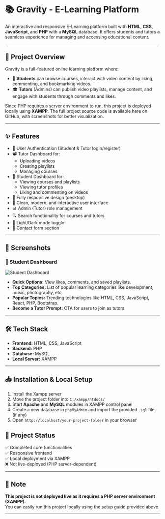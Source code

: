 # 📚 Gravity - E-Learning Platform  

An interactive and responsive E-Learning platform built with **HTML**, **CSS**, **JavaScript**, and **PHP** with a **MySQL** database. It offers students and tutors a seamless experience for managing and accessing educational content.

---

## 📌 Project Overview  

Gravity is a full-featured online learning platform where:
- 📖 **Students** can browse courses, interact with video content by liking, commenting, and bookmarking videos.
- 🎓 **Tutors** (Admins) can publish video playlists, manage content, and engage with students through comments and likes.

Since PHP requires a server environment to run, this project is deployed locally using **XAMPP**. The full project source code is available here on GitHub, with screenshots for better visualization.

---

## ✨ Features  

- 🔐 User Authentication (Student & Tutor login/register)
- 📽️ Tutor Dashboard for:
  - Uploading videos
  - Creating playlists
  - Managing courses
- 📄 Student Dashboard for:
  - Viewing courses and playlists
  - Viewing tutor profiles
  - Liking and commenting on videos
- 📱 Fully responsive design (desktop)
- 🎨 Clean, modern, and interactive user interface
- 📊 Admin (Tutor) role management  
- 🔍 Search functionality for courses and tutors  
- 🌙 Light/Dark mode toggle  
- 📧 Contact form section 

---

## 📸 Screenshots  

### 📌 Student Dashboard  

![Student Dashboard](./screenshots/student-dashboard.png)

- **Quick Options:** View likes, comments, and saved playlists.  
- **Top Categories:** List of popular learning categories like development, music, photography, etc.  
- **Popular Topics:** Trending technologies like HTML, CSS, JavaScript, React, PHP, Bootstrap.  
- **Become a Tutor Prompt:** CTA for users to join as tutors.

---

## 🛠️ Tech Stack  

- **Frontend:** HTML, CSS, JavaScript  
- **Backend:** PHP  
- **Database:** MySQL  
- **Local Server:** XAMPP  

---

## 📥 Installation  & Local Setup

1. Install the Xampp server
2. Move the project folder into `C:/xampp/htdocs/`  
3. Start **Apache** and **MySQL** modules in XAMPP control panel  
4. Create a new database in `phpMyAdmin` and import the provided `.sql` file (if any)  
5. Open `http://localhost/your-project-folder` in your browser

## 🚀 Project Status  

✅ Completed core functionalities  
✅ Responsive frontend  
✅ Local deployment via XAMPP  
❌ Not live-deployed (PHP server-dependent)  

---
## 📌 Note  

**This project is not deployed live as it requires a PHP server environment (XAMPP).**  
You can easily run this project locally using the setup guide provided above.

---
   
